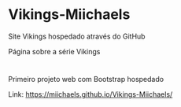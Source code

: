 # Vikings-Miichaels

Site Vikings hospedado através do GitHub

Página sobre a série Vikings


#
Primeiro projeto web com Bootstrap hospedado

Link: https://miichaels.github.io/Vikings-Miichaels/
